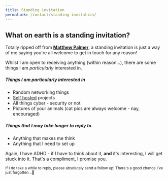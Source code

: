 ```yaml
---
title: Standing invitation
permalink: /contact/standing-invitation/
---
```


## What on earth is a standing invitation?

Totally ripped off from [**Matthew Palmer**](https://matthewpalmer.net/standing-invitation/), a standing invitation is just a way of me saying you're all welcome to get in touch for any reason!

Whilst I am open to receiving anything (within reason...), there are some things I am *particularly* interested in.

##### Things I am *particularly* interested in
- Random networking things
- [Self hosted](https://reddit.com/r/SelfHosted) projects
- All things cyber - security or not
- Pictures of your animals (cat pics are always welcome - nay, encouraged)

##### Things that I may take longer to reply to
- Anything that makes me think
- Anything that I need to set up

Again, I have ADHD - if I have to think about it, **and** it's interesting, I will get stuck into it. That's a compliment, I promise you.

<small>If I do take a while to reply, please absolutely send a follow up! There's a good chance I've just forgotten...🥴</small>